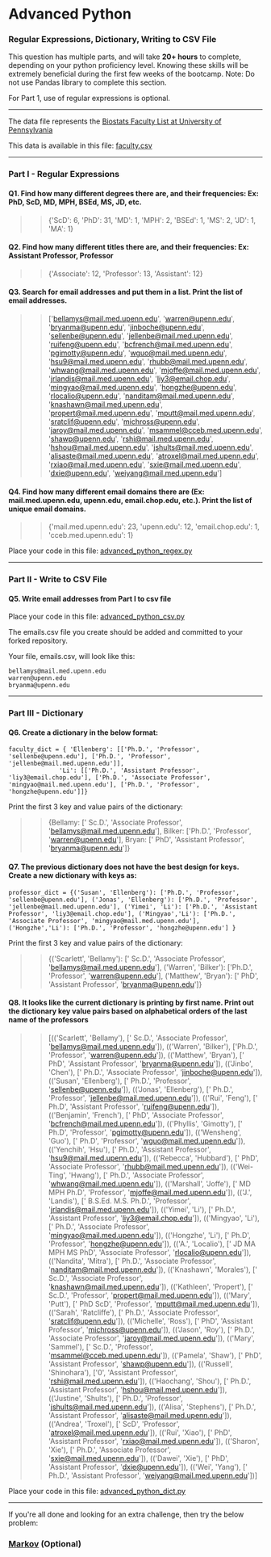 # Advanced Python    

### Regular Expressions, Dictionary, Writing to CSV File  

This question has multiple parts, and will take **20+ hours** to complete, depending on your python proficiency level.  Knowing these skills will be extremely beneficial during the first few weeks of the bootcamp.  Note:  Do not use Pandas library to complete this section.  

For Part 1, use of regular expressions is optional.  

---

The data file represents the [Biostats Faculty List at University of Pennsylvania](http://www.med.upenn.edu/cceb/biostat/faculty.shtml)

This data is available in this file:  [faculty.csv](python/faculty.csv)

---

### Part I - Regular Expressions  


#### Q1. Find how many different degrees there are, and their frequencies: Ex:  PhD, ScD, MD, MPH, BSEd, MS, JD, etc.

>> {'ScD': 6, 'PhD': 31, 'MD': 1, 'MPH': 2, 'BSEd': 1, 'MS': 2, 'JD': 1, 'MA': 1}


#### Q2. Find how many different titles there are, and their frequencies:  Ex:  Assistant Professor, Professor

>> {'Associate': 12, 'Professor': 13, 'Assistant': 12}


#### Q3. Search for email addresses and put them in a list.  Print the list of email addresses.

>> ['bellamys@mail.med.upenn.edu', 'warren@upenn.edu', 'bryanma@upenn.edu', 'jinboche@upenn.edu', 'sellenbe@upenn.edu', 'jellenbe@mail.med.upenn.edu', 'ruifeng@upenn.edu', 'bcfrench@mail.med.upenn.edu', 'pgimotty@upenn.edu', 'wguo@mail.med.upenn.edu', 'hsu9@mail.med.upenn.edu', 'rhubb@mail.med.upenn.edu', 'whwang@mail.med.upenn.edu', 'mjoffe@mail.med.upenn.edu', 'jrlandis@mail.med.upenn.edu', 'liy3@email.chop.edu', 'mingyao@mail.med.upenn.edu', 'hongzhe@upenn.edu', 'rlocalio@upenn.edu', 'nanditam@mail.med.upenn.edu', 'knashawn@mail.med.upenn.edu', 'propert@mail.med.upenn.edu', 'mputt@mail.med.upenn.edu', 'sratclif@upenn.edu', 'michross@upenn.edu', 'jaroy@mail.med.upenn.edu', 'msammel@cceb.med.upenn.edu', 'shawp@upenn.edu', 'rshi@mail.med.upenn.edu', 'hshou@mail.med.upenn.edu', 'jshults@mail.med.upenn.edu', 'alisaste@mail.med.upenn.edu', 'atroxel@mail.med.upenn.edu', 'rxiao@mail.med.upenn.edu', 'sxie@mail.med.upenn.edu', 'dxie@upenn.edu', 'weiyang@mail.med.upenn.edu']


#### Q4. Find how many different email domains there are (Ex:  mail.med.upenn.edu, upenn.edu, email.chop.edu, etc.).  Print the list of unique email domains.

>> {'mail.med.upenn.edu': 23, 'upenn.edu': 12, 'email.chop.edu': 1, 'cceb.med.upenn.edu': 1}

Place your code in this file: [advanced_python_regex.py](python/advanced_python_regex.py)

---

### Part II - Write to CSV File

#### Q5.  Write email addresses from Part I to csv file

Place your code in this file: [advanced_python_csv.py](python/advanced_python_csv.py)

The emails.csv file you create should be added and committed to your forked repository.

Your file, emails.csv, will look like this:
```
bellamys@mail.med.upenn.edu
warren@upenn.edu
bryanma@upenn.edu
```

---

### Part III - Dictionary

#### Q6.  Create a dictionary in the below format:
```
faculty_dict = { 'Ellenberg': [['Ph.D.', 'Professor', 'sellenbe@upenn.edu'], ['Ph.D.', 'Professor', 'jellenbe@mail.med.upenn.edu']],
              'Li': [['Ph.D.', 'Assistant Professor', 'liy3@email.chop.edu'], ['Ph.D.', 'Associate Professor', 'mingyao@mail.med.upenn.edu'], ['Ph.D.', 'Professor', 'hongzhe@upenn.edu']]}
```
Print the first 3 key and value pairs of the dictionary:

>> {Bellamy: [' Sc.D.', 'Associate Professor', 'bellamys@mail.med.upenn.edu'],
Bilker: ['Ph.D.', 'Professor', 'warren@upenn.edu'],
Bryan: [' PhD', 'Assistant Professor', 'bryanma@upenn.edu']}

#### Q7.  The previous dictionary does not have the best design for keys.  Create a new dictionary with keys as:

```
professor_dict = {('Susan', 'Ellenberg'): ['Ph.D.', 'Professor', 'sellenbe@upenn.edu'], ('Jonas', 'Ellenberg'): ['Ph.D.', 'Professor', 'jellenbe@mail.med.upenn.edu'], ('Yimei', 'Li'): ['Ph.D.', 'Assistant Professor', 'liy3@email.chop.edu'], ('Mingyao','Li'): ['Ph.D.', 'Associate Professor', 'mingyao@mail.med.upenn.edu'], ('Hongzhe','Li'): ['Ph.D.', 'Professor', 'hongzhe@upenn.edu'] }
```

Print the first 3 key and value pairs of the dictionary:

>> {('Scarlett', 'Bellamy'): [' Sc.D.', 'Associate Professor', 'bellamys@mail.med.upenn.edu'],
('Warren', 'Bilker'): ['Ph.D.', 'Professor', 'warren@upenn.edu'],
('Matthew', 'Bryan'): [' PhD', 'Assistant Professor', 'bryanma@upenn.edu']}

#### Q8.  It looks like the current dictionary is printing by first name.  Print out the dictionary key value pairs based on alphabetical orders of the last name of the professors

>>  [(('Scarlett', 'Bellamy'), [' Sc.D.', 'Associate Professor', 'bellamys@mail.med.upenn.edu']), (('Warren', 'Bilker'), ['Ph.D.', 'Professor', 'warren@upenn.edu']), (('Matthew', 'Bryan'), [' PhD', 'Assistant Professor', 'bryanma@upenn.edu']), (('Jinbo', 'Chen'), [' Ph.D.', 'Associate Professor', 'jinboche@upenn.edu']), (('Susan', 'Ellenberg'), [' Ph.D.', 'Professor', 'sellenbe@upenn.edu']), (('Jonas', 'Ellenberg'), [' Ph.D.', 'Professor', 'jellenbe@mail.med.upenn.edu']), (('Rui', 'Feng'), [' Ph.D', 'Assistant Professor', 'ruifeng@upenn.edu']), (('Benjamin', 'French'), [' PhD', 'Associate Professor', 'bcfrench@mail.med.upenn.edu']), (('Phyllis', 'Gimotty'), [' Ph.D', 'Professor', 'pgimotty@upenn.edu']), (('Wensheng', 'Guo'), [' Ph.D', 'Professor', 'wguo@mail.med.upenn.edu']), (('Yenchih', 'Hsu'), [' Ph.D.', 'Assistant Professor', 'hsu9@mail.med.upenn.edu']), (('Rebecca', 'Hubbard'), [' PhD', 'Associate Professor', 'rhubb@mail.med.upenn.edu']), (('Wei-Ting', 'Hwang'), [' Ph.D.', 'Associate Professor', 'whwang@mail.med.upenn.edu']), (('Marshall', 'Joffe'), [' MD MPH Ph.D', 'Professor', 'mjoffe@mail.med.upenn.edu']), (('J.', 'Landis'), [' B.S.Ed. M.S. Ph.D.', 'Professor', 'jrlandis@mail.med.upenn.edu']), (('Yimei', 'Li'), [' Ph.D.', 'Assistant Professor', 'liy3@email.chop.edu']), (('Mingyao', 'Li'), [' Ph.D.', 'Associate Professor', 'mingyao@mail.med.upenn.edu']), (('Hongzhe', 'Li'), [' Ph.D', 'Professor', 'hongzhe@upenn.edu']), (('A.', 'Localio'), [' JD MA MPH MS PhD', 'Associate Professor', 'rlocalio@upenn.edu']), (('Nandita', 'Mitra'), [' Ph.D.', 'Associate Professor', 'nanditam@mail.med.upenn.edu']), (('Knashawn', 'Morales'), [' Sc.D.', 'Associate Professor', 'knashawn@mail.med.upenn.edu']), (('Kathleen', 'Propert'), [' Sc.D.', 'Professor', 'propert@mail.med.upenn.edu']), (('Mary', 'Putt'), [' PhD ScD', 'Professor', 'mputt@mail.med.upenn.edu']), (('Sarah', 'Ratcliffe'), [' Ph.D.', 'Associate Professor', 'sratclif@upenn.edu']), (('Michelle', 'Ross'), [' PhD', 'Assistant Professor', 'michross@upenn.edu']), (('Jason', 'Roy'), [' Ph.D.', 'Associate Professor', 'jaroy@mail.med.upenn.edu']), (('Mary', 'Sammel'), [' Sc.D.', 'Professor', 'msammel@cceb.med.upenn.edu']), (('Pamela', 'Shaw'), [' PhD', 'Assistant Professor', 'shawp@upenn.edu']), (('Russell', 'Shinohara'), ['0', 'Assistant Professor', 'rshi@mail.med.upenn.edu']), (('Haochang', 'Shou'), [' Ph.D.', 'Assistant Professor', 'hshou@mail.med.upenn.edu']), (('Justine', 'Shults'), [' Ph.D.', 'Professor', 'jshults@mail.med.upenn.edu']), (('Alisa', 'Stephens'), [' Ph.D.', 'Assistant Professor', 'alisaste@mail.med.upenn.edu']), (('Andrea', 'Troxel'), [' ScD', 'Professor', 'atroxel@mail.med.upenn.edu']), (('Rui', 'Xiao'), [' PhD', 'Assistant Professor', 'rxiao@mail.med.upenn.edu']), (('Sharon', 'Xie'), [' Ph.D.', 'Associate Professor', 'sxie@mail.med.upenn.edu']), (('Dawei', 'Xie'), [' PhD', 'Assistant Professor', 'dxie@upenn.edu']), (('Wei', 'Yang'), [' Ph.D.', 'Assistant Professor', 'weiyang@mail.med.upenn.edu'])]

Place your code in this file: [advanced_python_dict.py](python/advanced_python_dict.py)

---

If you're all done and looking for an extra challenge, then try the below problem:  

### [Markov](python/markov.py) (Optional)
